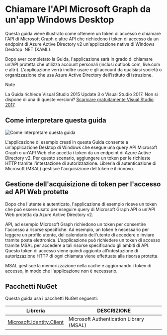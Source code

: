 # <a name="call-the-microsoft-graph-api-from-a-windows-desktop-app"></a>Chiamare l'API Microsoft Graph da un'app Windows Desktop

Questa guida viene illustrato come ottenere un token di accesso e chiamare l'API di Microsoft Graph o altre API che richiedono i token di accesso da un endpoint di Azure Active Directory v2 un'applicazione nativa di Windows Desktop .NET (XAML).

Dopo aver completato la Guida, l'applicazione sarà in grado di chiamare un'API protetta che utilizza account personali (inclusi outlook.com, live.com e altri). L'applicazione verrà inoltre usare e gli account da qualsiasi società o organizzazione che usa Azure Active Directory dell'istituto di istruzione.  

> [!NOTE] 
> La Guida richiede Visual Studio 2015 Update 3 o Visual Studio 2017.  Non si dispone di una di queste versioni? [Scaricare gratuitamente Visual Studio 2017](https://www.visualstudio.com/downloads/).

## <a name="how-this-guide-works"></a>Come interpretare questa guida

![Come interpretare questa guida](./media/active-directory-develop-guidedsetup-windesktop-intro/windesktophowitworks.png)

L'applicazione di esempio creati in questa Guida consente a un'applicazione Desktop di Windows che esegue una query API Microsoft Graph o un'API Web che accetta i token da un endpoint di Azure Active Directory v2. Per questo scenario, aggiungere un token per le richieste HTTP tramite l'intestazione di autorizzazione. Libreria di autenticazione di Microsoft (MSAL) gestisce l'acquisizione del token e il rinnovo.

## <a name="handling-token-acquisition-for-accessing-protected-web-apis"></a>Gestione dell'acquisizione di token per l'accesso ad API Web protette

Dopo che l'utente è autenticato, l'applicazione di esempio riceve un token che può essere usato per eseguire query di Microsoft Graph API o un'API Web protetta da Azure Active Directory v2.

API, ad esempio Microsoft Graph richiedono un token per consentire l'accesso a risorse specifiche. Ad esempio, un token è necessario per leggere un profilo utente, del calendario dell'utente di accedere o inviare tramite posta elettronica. L'applicazione può richiedere un token di accesso tramite MSAL per accedere a tali risorse specificando gli ambiti di API. Questo token di accesso viene quindi aggiunto all'intestazione di autorizzazione HTTP di ogni chiamata viene effettuata alla risorsa protetta. 

MSAL gestisce la memorizzazione nella cache e aggiornando i token di accesso, in modo che l'applicazione non è necessario.

## <a name="nuget-packages"></a>Pacchetti NuGet

Questa guida usa i pacchetti NuGet seguenti:

|Libreria|DESCRIZIONE|
|---|---|
|[Microsoft.Identity.Client](https://www.nuget.org/packages/Microsoft.Identity.Client)|Microsoft Authentication Library (MSAL)|

